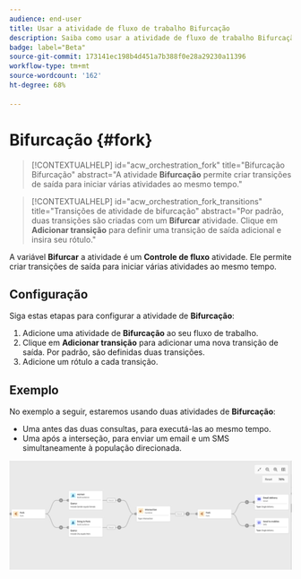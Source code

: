 ```yaml
---
audience: end-user
title: Usar a atividade de fluxo de trabalho Bifurcação
description: Saiba como usar a atividade de fluxo de trabalho Bifurcação
badge: label="Beta"
source-git-commit: 173141ec198b4d451a7b388f0e28a29230a11396
workflow-type: tm+mt
source-wordcount: '162'
ht-degree: 68%

---
```



# Bifurcação {#fork}

>[!CONTEXTUALHELP]
>id="acw_orchestration_fork"
>title="Bifurcação Bifurcação"
>abstract="A atividade **Bifurcação** permite criar transições de saída para iniciar várias atividades ao mesmo tempo."


>[!CONTEXTUALHELP]
>id="acw_orchestration_fork_transitions"
>title="Transições de atividade de bifurcação"
>abstract="Por padrão, duas transições são criadas com um **Bifurcar** atividade. Clique em **Adicionar transição** para definir uma transição de saída adicional e insira seu rótulo."

A variável **Bifurcar** a atividade é um **Controle de fluxo** atividade. Ele permite criar transições de saída para iniciar várias atividades ao mesmo tempo.

## Configuração

Siga estas etapas para configurar a atividade de **Bifurcação**:

1. Adicione uma atividade de **Bifurcação** ao seu fluxo de trabalho.
1. Clique em **Adicionar transição** para adicionar uma nova transição de saída. Por padrão, são definidas duas transições.
1. Adicione um rótulo a cada transição.

## Exemplo

No exemplo a seguir, estaremos usando duas atividades de **Bifurcação**:

* Uma antes das duas consultas, para executá-las ao mesmo tempo.
* Uma após a interseção, para enviar um email e um SMS simultaneamente à população direcionada.

![](../assets/workflow-fork-example.png)

